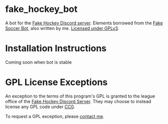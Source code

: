 # fake_hockey_bot
A bot for the [Fake Hockey Discord server](https://discord.gg/XnJBCJGDfH). Elements borrowed from the 
[Fake Soccer Bot](https://github.com/NotAName320/fakeSoccerBot), also written by me. 
[Licensed under GPLv3](https://www.gnu.org/licenses/gpl-3.0.en.html).
# Installation Instructions
Coming soon when bot is stable
# GPL License Exceptions
An exception to the terms of this program's GPL is granted to the league office of the 
[Fake Hockey Discord Server](https://discord.gg/XnJBCJGDfH). They may choose to instead license any GPL code under 
[CC0](https://creativecommons.org/share-your-work/public-domain/cc0/).

To request a GPL exception, please [contact me](https://notana.me/contact/).